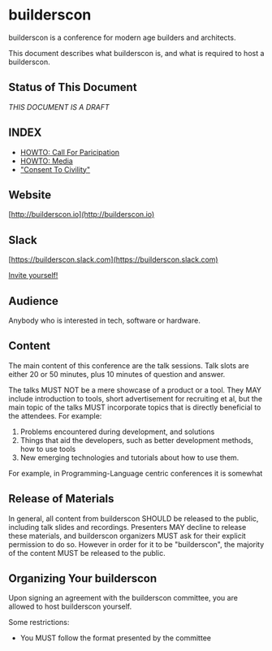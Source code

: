 # builderscon

builderscon is a conference for modern age builders and architects.

This document describes what builderscon is, and what is required to host a builderscon.

## Status of This Document

*THIS DOCUMENT IS A DRAFT*

## INDEX

* [HOWTO: Call For Paricipation](HOWTO-CFP.md)
* [HOWTO: Media](HOWTO-Media.md)
* ["Consent To Civility"](Consent-To-Civility.md)

## Website

[http://builderscon.io](http://builderscon.io)

## Slack

[https://builderscon.slack.com](https://builderscon.slack.com)

[Invite yourself!](https://inviteme-builderscon.herokuapp.com)

## Audience

Anybody who is interested in tech, software or hardware.

## Content

The main content of this conference are the talk sessions. Talk slots are either 20 or 50 minutes, plus 10 minutes of question and answer.

The talks MUST NOT be a mere showcase of a product or a tool. They MAY include introduction to tools, short advertisement for recruiting et al, but the main topic of the talks MUST incorporate topics that is directly beneficial to the attendees. For example:

1. Problems encountered during development, and solutions
2. Things that aid the developers, such as better development methods, how to use tools
3. New emerging technologies and tutorials about how to use them.

For example, in Programming-Language centric conferences it is somewhat

## Release of Materials

In general, all content from builderscon SHOULD be released to the public, including talk slides and recordings. Presenters MAY decline to release these materials, and builderscon organizers MUST ask for their explicit permission to do so. However in order for it to be "builderscon", the majority of the content MUST be released to the public.

## Organizing Your builderscon

Upon signing an agreement with the builderscon committee, you are allowed to host
builderscon yourself.

Some restrictions:

* You MUST follow the format presented by the committee
